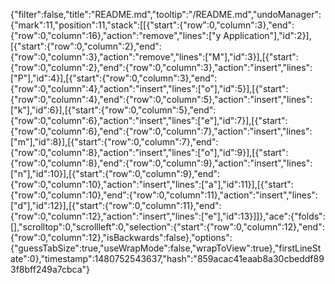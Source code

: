 {"filter":false,"title":"README.md","tooltip":"/README.md","undoManager":{"mark":11,"position":11,"stack":[[{"start":{"row":0,"column":3},"end":{"row":0,"column":16},"action":"remove","lines":["y Application"],"id":2}],[{"start":{"row":0,"column":2},"end":{"row":0,"column":3},"action":"remove","lines":["M"],"id":3}],[{"start":{"row":0,"column":2},"end":{"row":0,"column":3},"action":"insert","lines":["P"],"id":4}],[{"start":{"row":0,"column":3},"end":{"row":0,"column":4},"action":"insert","lines":["o"],"id":5}],[{"start":{"row":0,"column":4},"end":{"row":0,"column":5},"action":"insert","lines":["k"],"id":6}],[{"start":{"row":0,"column":5},"end":{"row":0,"column":6},"action":"insert","lines":["e"],"id":7}],[{"start":{"row":0,"column":6},"end":{"row":0,"column":7},"action":"insert","lines":["m"],"id":8}],[{"start":{"row":0,"column":7},"end":{"row":0,"column":8},"action":"insert","lines":["o"],"id":9}],[{"start":{"row":0,"column":8},"end":{"row":0,"column":9},"action":"insert","lines":["n"],"id":10}],[{"start":{"row":0,"column":9},"end":{"row":0,"column":10},"action":"insert","lines":["a"],"id":11}],[{"start":{"row":0,"column":10},"end":{"row":0,"column":11},"action":"insert","lines":["d"],"id":12}],[{"start":{"row":0,"column":11},"end":{"row":0,"column":12},"action":"insert","lines":["e"],"id":13}]]},"ace":{"folds":[],"scrolltop":0,"scrollleft":0,"selection":{"start":{"row":0,"column":12},"end":{"row":0,"column":12},"isBackwards":false},"options":{"guessTabSize":true,"useWrapMode":false,"wrapToView":true},"firstLineState":0},"timestamp":1480752543637,"hash":"859acac41eaab8a30cbeddf893f8bff249a7cbca"}